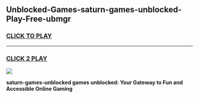 
## Unblocked-Games-saturn-games-unblocked-Play-Free-ubmgr
<h3>
<a href="https://premium76.site?title=saturn-games-unblocked&ref=09A">CLICK TO PLAY</a></h3>
<hr>

<h3>
<a href="https://premium76.site?title=saturn-games-unblocked&ref=09A">CLICK 2 PLAY</a>
  
</h3>

<a href="https://premium76.site?title=saturn-games-unblocked&ref=09A"><img src="https://clearcache.store/games.png"></a>


**saturn-games-unblocked games unblocked: Your Gateway to Fun and Accessible Online Gaming**
